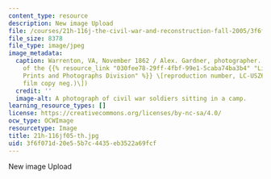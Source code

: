 ```yaml
---
content_type: resource
description: New image Upload
file: /courses/21h-116j-the-civil-war-and-reconstruction-fall-2005/3f6f071d20e55b7c4435eb3522a69fcf_21h-116jf05-th.jpg
file_size: 8378
file_type: image/jpeg
image_metadata:
  caption: Warrenton, VA, November 1862 / Alex. Gardner, photographer. (Image courtesy
    of the {{% resource_link "030fee78-29ff-4fbf-99e1-5caba74ba3b4" "Library of Congress,
    Prints and Photographs Division" %}} \[reproduction number, LC-USZ62-98249 (b&w
    film copy neg.)\])
  credit: ''
  image-alt: A photograph of civil war soldiers sitting in a camp.
learning_resource_types: []
license: https://creativecommons.org/licenses/by-nc-sa/4.0/
ocw_type: OCWImage
resourcetype: Image
title: 21h-116jf05-th.jpg
uid: 3f6f071d-20e5-5b7c-4435-eb3522a69fcf
---
```

New image Upload